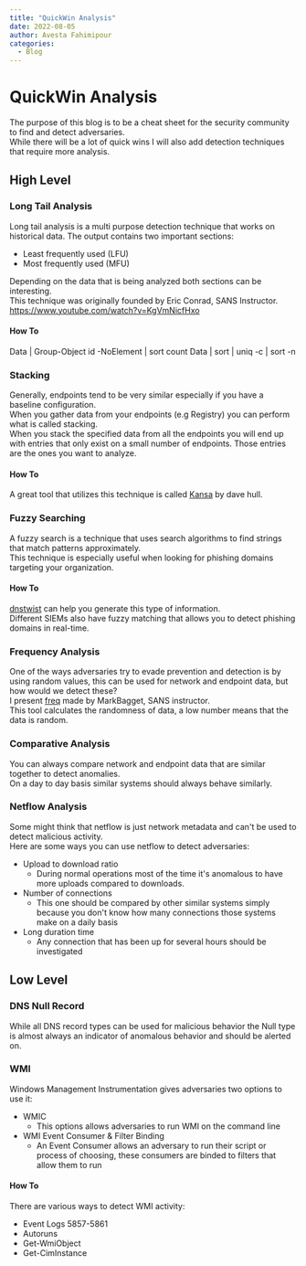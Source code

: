 ```yaml
---
title: "QuickWin Analysis"
date: 2022-08-05
author: Avesta Fahimipour
categories:
  - Blog
---
```



# QuickWin Analysis
The purpose of this blog is to be a cheat sheet for the security community to find and detect adversaries.  
While there will be a lot of quick wins I will also add detection techniques that require more analysis.  

## High Level

### Long Tail Analysis
Long tail analysis is a multi purpose detection technique that works on historical data. The output contains two important sections:  
* Least frequently used (LFU)  
* Most frequently used (MFU)  

Depending on the data that is being analyzed both sections can be interesting.  
This technique was originally founded by Eric Conrad, SANS Instructor.  
https://www.youtube.com/watch?v=KgVmNicfHxo

#### How To  

Data | Group-Object id -NoElement | sort count
Data | sort | uniq -c | sort -n

### Stacking
Generally, endpoints tend to be very similar especially if you have a baseline configuration.  
When you gather data from your endpoints  (e.g Registry) you can perform what is called stacking.  
When you stack the specified data from all the endpoints you will end up with entries that only exist on a small number of endpoints. Those entries are the ones you want to analyze.  

#### How To  

A great tool that utilizes this technique is called [Kansa](https://github.com/davehull/Kansa/) by dave hull.  




### Fuzzy Searching 
A fuzzy search is a technique that uses search algorithms to find strings that match patterns approximately.  
This technique is especially useful when looking for phishing domains targeting your organization.  

#### How To  
[dnstwist](https://github.com/elceef/dnstwist) can help you generate this type of information.  
Different SIEMs also have fuzzy matching that allows you to detect phishing domains in real-time.  



### Frequency Analysis
One of the ways adversaries try to evade prevention and detection is by using random values, this can be used for network and endpoint data, but how would we detect these?  
I present [freq](https://github.com/MarkBaggett/freq) made by MarkBagget, SANS instructor.  
This tool calculates the randomness of data, a low number means that the data is random.  



### Comparative Analysis
You can always compare network and endpoint data that are similar together to detect anomalies.  
On a day to day basis similar systems should always behave similarly.  



### Netflow Analysis
Some might think that netflow is just network metadata and can't be used to detect malicious activity.  
Here are some ways you can use netflow to detect adversaries:  
* Upload to download ratio  
  - During normal operations most of the time it's anomalous to have more uploads compared to downloads.  
* Number of connections
  - This one should be compared by other similar systems simply because you don't know how many connections those systems make on a daily basis
* Long duration time
  - Any connection that has been up for several hours should be investigated 



## Low Level

### DNS Null Record
While all DNS record types can be used for malicious behavior the Null type is almost always an indicator of anomalous behavior and should be alerted on.  


### WMI
Windows Management Instrumentation gives adversaries two options to use it:
* WMIC
  - This options allows adversaries to run WMI on the command line
* WMI Event Consumer & Filter Binding 
  - An Event Consumer allows an adversary to run their script or process of choosing, these consumers are binded to filters that allow them to run

#### How To
There are various ways to detect WMI activity:
* Event Logs 5857-5861
* Autoruns
* Get-WmiObject
* Get-CimInstance


